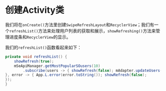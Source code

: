# 创建Activity类

我们将在`onCreate()`方法里创建`SwipeRefreshLayout`和`RecyclerView`；我们有一个`refreshList()`方法来处理用户列表的获取和展示，`showRefreshing()`方法来管理进度条和`RecyclerView`的显示。

我们的`refreshList()`函数看起来如下：
```java
private void refreshList() { 
    showRefresh(true);
    mSeApiManager.getMostPopularSOusers(10)
        .subscribe(users -> { showRefresh(false); mAdapter.updateUsers(users);
}, error -> { App.L.error(error.toString()); showRefresh(false);
});
}
```